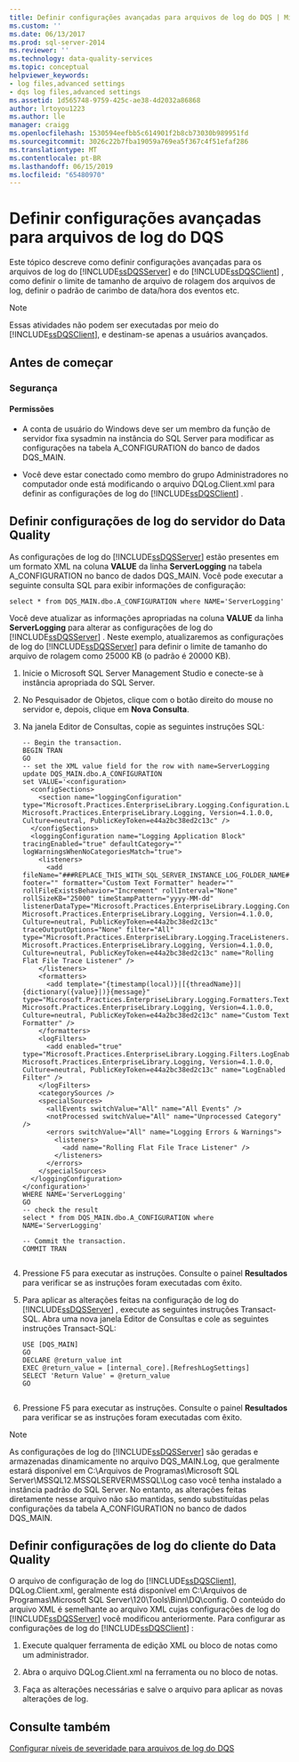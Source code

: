 ```yaml
---
title: Definir configurações avançadas para arquivos de log do DQS | Microsoft Docs
ms.custom: ''
ms.date: 06/13/2017
ms.prod: sql-server-2014
ms.reviewer: ''
ms.technology: data-quality-services
ms.topic: conceptual
helpviewer_keywords:
- log files,advanced settings
- dqs log files,advanced settings
ms.assetid: 1d565748-9759-425c-ae38-4d2032a86868
author: lrtoyou1223
ms.author: lle
manager: craigg
ms.openlocfilehash: 1530594eefbb5c614901f2b8cb73030b989951fd
ms.sourcegitcommit: 3026c22b7fba19059a769ea5f367c4f51efaf286
ms.translationtype: MT
ms.contentlocale: pt-BR
ms.lasthandoff: 06/15/2019
ms.locfileid: "65480970"
---
```

# <a name="configure-advanced-settings-for-dqs-log-files"></a>Definir configurações avançadas para arquivos de log do DQS
  Este tópico descreve como definir configurações avançadas para os arquivos de log do [!INCLUDE[ssDQSServer](../includes/ssdqsserver-md.md)] e do [!INCLUDE[ssDQSClient](../includes/ssdqsclient-md.md)] , como definir o limite de tamanho de arquivo de rolagem dos arquivos de log, definir o padrão de carimbo de data/hora dos eventos etc.  
  
> [!NOTE]  
>  Essas atividades não podem ser executadas por meio do [!INCLUDE[ssDQSClient](../includes/ssdqsclient-md.md)], e destinam-se apenas a usuários avançados.  
  
##  <a name="BeforeYouBegin"></a> Antes de começar  
  
###  <a name="Security"></a> Segurança  
  
####  <a name="Permissions"></a> Permissões  
  
-   A conta de usuário do Windows deve ser um membro da função de servidor fixa sysadmin na instância do SQL Server para modificar as configurações na tabela A_CONFIGURATION do banco de dados DQS_MAIN.  
  
-   Você deve estar conectado como membro do grupo Administradores no computador onde está modificando o arquivo DQLog.Client.xml para definir as configurações de log do [!INCLUDE[ssDQSClient](../includes/ssdqsclient-md.md)] .  
  
##  <a name="DQSServer"></a> Definir configurações de log do servidor do Data Quality  
 As configurações de log do [!INCLUDE[ssDQSServer](../includes/ssdqsserver-md.md)] estão presentes em um formato XML na coluna **VALUE** da linha **ServerLogging** na tabela A_CONFIGURATION no banco de dados DQS_MAIN. Você pode executar a seguinte consulta SQL para exibir informações de configuração:  
  
```  
select * from DQS_MAIN.dbo.A_CONFIGURATION where NAME='ServerLogging'  
```  
  
 Você deve atualizar as informações apropriadas na coluna **VALUE** da linha **ServerLogging** para alterar as configurações de log do [!INCLUDE[ssDQSServer](../includes/ssdqsserver-md.md)] . Neste exemplo, atualizaremos as configurações de log do [!INCLUDE[ssDQSServer](../includes/ssdqsserver-md.md)] para definir o limite de tamanho do arquivo de rolagem como 25000 KB (o padrão é 20000 KB).  
  
1.  Inicie o Microsoft SQL Server Management Studio e conecte-se à instância apropriada do SQL Server.  
  
2.  No Pesquisador de Objetos, clique com o botão direito do mouse no servidor e, depois, clique em **Nova Consulta**.  
  
3.  Na janela Editor de Consultas, copie as seguintes instruções SQL:  
  
    ```  
    -- Begin the transaction.  
    BEGIN TRAN  
    GO  
    -- set the XML value field for the row with name=ServerLogging  
    update DQS_MAIN.dbo.A_CONFIGURATION   
    set VALUE='<configuration>  
      <configSections>  
        <section name="loggingConfiguration" type="Microsoft.Practices.EnterpriseLibrary.Logging.Configuration.LoggingSettings, Microsoft.Practices.EnterpriseLibrary.Logging, Version=4.1.0.0, Culture=neutral, PublicKeyToken=e44a2bc38ed2c13c" />  
      </configSections>  
      <loggingConfiguration name="Logging Application Block" tracingEnabled="true" defaultCategory="" logWarningsWhenNoCategoriesMatch="true">  
        <listeners>  
          <add fileName="###REPLACE_THIS_WITH_SQL_SERVER_INSTANCE_LOG_FOLDER_NAME###DQServerLog.###REPLACE_THIS_WITH_SQL_CATALOG_NAME###.log" footer="" formatter="Custom Text Formatter" header="" rollFileExistsBehavior="Increment" rollInterval="None" rollSizeKB="25000" timeStampPattern="yyyy-MM-dd" listenerDataType="Microsoft.Practices.EnterpriseLibrary.Logging.Configuration.RollingFlatFileTraceListenerData, Microsoft.Practices.EnterpriseLibrary.Logging, Version=4.1.0.0, Culture=neutral, PublicKeyToken=e44a2bc38ed2c13c" traceOutputOptions="None" filter="All" type="Microsoft.Practices.EnterpriseLibrary.Logging.TraceListeners.RollingFlatFileTraceListener, Microsoft.Practices.EnterpriseLibrary.Logging, Version=4.1.0.0, Culture=neutral, PublicKeyToken=e44a2bc38ed2c13c" name="Rolling Flat File Trace Listener" />  
        </listeners>  
        <formatters>  
          <add template="{timestamp(local)}|[{threadName}]|{dictionary({value}|)}{message}" type="Microsoft.Practices.EnterpriseLibrary.Logging.Formatters.TextFormatter, Microsoft.Practices.EnterpriseLibrary.Logging, Version=4.1.0.0, Culture=neutral, PublicKeyToken=e44a2bc38ed2c13c" name="Custom Text Formatter" />  
        </formatters>  
        <logFilters>  
          <add enabled="true" type="Microsoft.Practices.EnterpriseLibrary.Logging.Filters.LogEnabledFilter, Microsoft.Practices.EnterpriseLibrary.Logging, Version=4.1.0.0, Culture=neutral, PublicKeyToken=e44a2bc38ed2c13c" name="LogEnabled Filter" />  
        </logFilters>  
        <categorySources />  
        <specialSources>  
          <allEvents switchValue="All" name="All Events" />  
          <notProcessed switchValue="All" name="Unprocessed Category" />  
          <errors switchValue="All" name="Logging Errors & Warnings">  
            <listeners>  
              <add name="Rolling Flat File Trace Listener" />  
            </listeners>  
          </errors>  
        </specialSources>  
      </loggingConfiguration>  
    </configuration>'  
    WHERE NAME='ServerLogging'  
    GO  
    -- check the result  
    select * from DQS_MAIN.dbo.A_CONFIGURATION where NAME='ServerLogging'  
  
    -- Commit the transaction.  
    COMMIT TRAN  
  
    ```  
  
4.  Pressione F5 para executar as instruções. Consulte o painel **Resultados** para verificar se as instruções foram executadas com êxito.  
  
5.  Para aplicar as alterações feitas na configuração de log do [!INCLUDE[ssDQSServer](../includes/ssdqsserver-md.md)] , execute as seguintes instruções Transact-SQL. Abra uma nova janela Editor de Consultas e cole as seguintes instruções Transact-SQL:  
  
    ```  
    USE [DQS_MAIN]  
    GO  
    DECLARE @return_value int  
    EXEC @return_value = [internal_core].[RefreshLogSettings]  
    SELECT 'Return Value' = @return_value  
    GO  
  
    ```  
  
6.  Pressione F5 para executar as instruções. Consulte o painel **Resultados** para verificar se as instruções foram executadas com êxito.  
  
> [!NOTE]  
>  As configurações de log do [!INCLUDE[ssDQSServer](../includes/ssdqsserver-md.md)] são geradas e armazenadas dinamicamente no arquivo DQS_MAIN.Log, que geralmente estará disponível em C:\Arquivos de Programas\Microsoft SQL Server\MSSQL12.MSSQLSERVER\MSSQL\Log caso você tenha instalado a instância padrão do SQL Server. No entanto, as alterações feitas diretamente nesse arquivo não são mantidas, sendo substituídas pelas configurações da tabela A_CONFIGURATION no banco de dados DQS_MAIN.  
  
##  <a name="DQSClient"></a> Definir configurações de log do cliente do Data Quality  
 O arquivo de configuração de log do [!INCLUDE[ssDQSClient](../includes/ssdqsclient-md.md)], DQLog.Client.xml, geralmente está disponível em C:\Arquivos de Programas\Microsoft SQL Server\120\Tools\Binn\DQ\config. O conteúdo do arquivo XML é semelhante ao arquivo XML cujas configurações de log do [!INCLUDE[ssDQSServer](../includes/ssdqsserver-md.md)] você modificou anteriormente. Para configurar as configurações de log do [!INCLUDE[ssDQSClient](../includes/ssdqsclient-md.md)] :  
  
1.  Execute qualquer ferramenta de edição XML ou bloco de notas como um administrador.  
  
2.  Abra o arquivo DQLog.Client.xml na ferramenta ou no bloco de notas.  
  
3.  Faça as alterações necessárias e salve o arquivo para aplicar as novas alterações de log.  
  
## <a name="see-also"></a>Consulte também  
 [Configurar níveis de severidade para arquivos de log do DQS](../../2014/data-quality-services/configure-severity-levels-for-dqs-log-files.md)  
  
  

